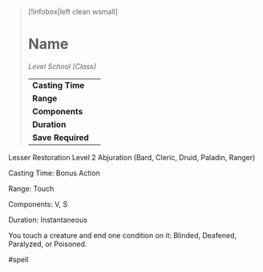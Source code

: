 > [!infobox|left clean wsmall]
> # Name
> *Level School (Class)*
> 
> | | |
> | - | - |
> | **Casting Time** | |
> | **Range** | |
> | **Components** | |
> | **Duration** | |
> | **Save Required** | |

Lesser Restoration
Level 2 Abjuration (Bard, Cleric, Druid, Paladin, Ranger)

Casting Time: Bonus Action

Range: Touch

Components: V, S

Duration: Instantaneous

You touch a creature and end one condition on it: Blinded, Deafened, Paralyzed, or Poisoned.

#spell